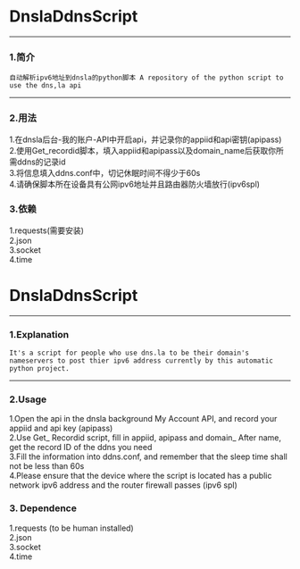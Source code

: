 # DnslaDdnsScript
---
### 1.简介
	自动解析ipv6地址到dnsla的python脚本 A repository of the python script to use the dns,la api
---
### 2.用法
1.在dnsla后台-我的账户-API中开启api，并记录你的appiid和api密钥(apipass)<br>
2.使用Get_recordid脚本，填入appiid和apipass以及domain_name后获取你所需ddns的记录id<br>
3.将信息填入ddns.conf中，切记休眠时间不得少于60s<br>
4.请确保脚本所在设备具有公网ipv6地址并且路由器防火墙放行(ipv6spl)<br>
### 3.依赖
1.requests(需要安装)<br>
2.json<br>
3.socket<br>
4.time<br>

# DnslaDdnsScript
---
### 1.Explanation
	It's a script for people who use dns.la to be their domain's nameservers to post thier ipv6 address currently by this automatic python project.
---
### 2.Usage
1.Open the api in the dnsla background My Account API, and record your appiid and api key (apipass)<br>
2.Use Get_ Recordid script, fill in appiid, apipass and domain_ After name, get the record ID of the ddns you need<br>
3.Fill the information into ddns.conf, and remember that the sleep time shall not be less than 60s<br>
4.Please ensure that the device where the script is located has a public network ipv6 address and the router firewall passes (ipv6 spl)<br>
### 3. Dependence
1.requests (to be human installed)<br>
2.json<br>
3.socket<br>
4.time
